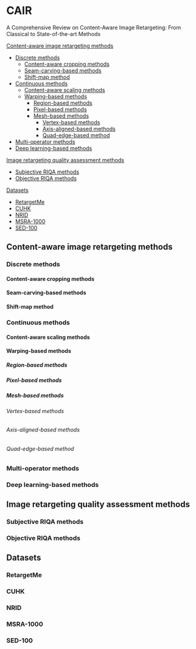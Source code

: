 # CAIR
A Comprehensive Review on Content-Aware Image Retargeting: From Classical to State-of-the-art Methods

[Content-aware image retargeting methods ](#headers1) 
* [Discrete methods](#headers11)  
   * [Content-aware cropping methods](#headers)  
   * [Seam-carving-based methods](#headers)  
   * [Shift-map method](#headers)  
* [Continuous methods](#headers12)  
   * [Content-aware scaling methods](#headers)  
   * [Warping-based methods](#headers)
     * [Region-based methods](#headers)
     * [Pixel-based methods](#headers)
     * [Mesh-based methods](#headers)
       * [Vertex-based methods](#headers)
       * [Axis-aligned-based methods](#headers)
       * [Quad-edge-based method ](#headers)
* [Multi-operator methods](#headers13)
* [Deep learning-based methods](#headers14)
  
[Image retargeting quality assessment methods](#headers2)
* [Subjective RIQA methods](#headers)
* [Objective RIQA methods](#headers)
  
[Datasets](#headers3)
* [RetargetMe](#headers)
* [CUHK](#headers)
* [NRID](#headers)
* [MSRA-1000](#headers)
* [SED-100](#headers)
<a name="headers1">
  
## Content-aware image retargeting methods 
<a name="headers11">
  
### Discrete methods
#### Content-aware cropping methods
#### Seam-carving-based methods
#### Shift-map method
<a name="headers12">
  
### Continuous methods
#### Content-aware scaling methods
#### Warping-based methods
##### Region-based methods
##### Pixel-based methods
##### Mesh-based methods
###### Vertex-based methods
###### Axis-aligned-based methods
###### Quad-edge-based method 
<a name="headers13">
  
### Multi-operator methods
<a name="headers14">
  
### Deep learning-based methods
<a name="headers2">
  
## Image retargeting quality assessment methods 
### Subjective RIQA methods
### Objective RIQA methods
<a name="headers3">
  
## Datasets 
### RetargetMe
### CUHK
### NRID
### MSRA-1000
### SED-100
